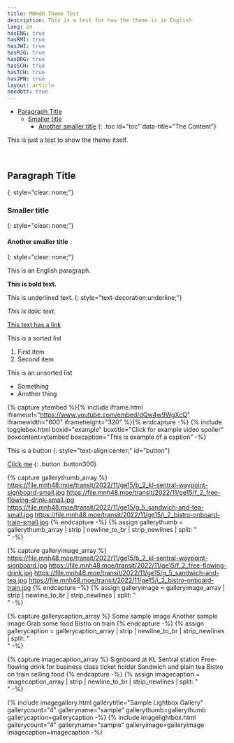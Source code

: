 ```yaml
---
title: MNH48 Theme Test
description: This is a test for how the theme is in English
lang: en
hasENG: true
hasRMI: true
hasJWI: true
hasRJG: true
hasBRG: true
hasSCH: true
hasTCH: true
hasJPN: true
layout: article
needbtt: true
---
```



- [Paragraph Title](#paragraph-title)
  - [Smaller title](#smaller-title)
    - [Another smaller title](#another-smaller-title)
{: .toc id="toc" data-title="The Content"}


This is just a test to show the theme itself.


&nbsp;


## Paragraph Title
{: style="clear: none;"}

### Smaller title
{: style="clear: none;"}

#### Another smaller title
{: style="clear: none;"}

This is an English paragraph.


**This is bold text.**


This is underlined text.
{: style="text-decoration:underline;"}


*This is italic text.*


[This text has a link](#)


This is a sorted list

1. First item
2. Second item


This is an unsorted list

- Something
- Another thing


{% capture ytembed %}{% include iframe.html iframeurl="https://www.youtube.com/embed/dQw4w9WgXcQ" iframewidth="600" iframeheight="320" %}{% endcapture -%}
{% include togglebox.html boxid="example" boxtitle="Click for example video spoiler" boxcontent=ytembed boxcaption="This is example of a caption" -%}


This is a button
{: style="text-align:center;" id="button"}

[Click me](#button)
{: .button .button300}


{% capture gallerythumb_array %}
https://file.mnh48.moe/transit/2022/11/ge15/b_2_kl-sentral-waypoint-signboard-small.jpg
https://file.mnh48.moe/transit/2022/11/ge15/f_2_free-flowing-drink-small.jpg
https://file.mnh48.moe/transit/2022/11/ge15/g_5_sandwich-and-tea-small.jpg
https://file.mnh48.moe/transit/2022/11/ge15/i_2_bistro-onboard-train-small.jpg
{% endcapture -%}
{% assign gallerythumb = gallerythumb_array | strip | newline_to_br | strip_newlines | split: "<br />" -%}

{% capture galleryimage_array %}
https://file.mnh48.moe/transit/2022/11/ge15/b_2_kl-sentral-waypoint-signboard.jpg
https://file.mnh48.moe/transit/2022/11/ge15/f_2_free-flowing-drink.jpg
https://file.mnh48.moe/transit/2022/11/ge15/g_5_sandwich-and-tea.jpg
https://file.mnh48.moe/transit/2022/11/ge15/i_2_bistro-onboard-train.jpg
{% endcapture -%}
{% assign galleryimage = galleryimage_array | strip | newline_to_br | strip_newlines | split: "<br />" -%}

{% capture gallerycaption_array %}
Some sample image
Another sample image
Grab some food
Bistro on train
{% endcapture -%}
{% assign gallerycaption = gallerycaption_array | strip | newline_to_br | strip_newlines | split: "<br />" -%}

{% capture imagecaption_array %}
Signboard at KL Sentral station
Free-flowing drink for business class ticket holder
Sandwich and plain tea
Bistro on train selling food
{% endcapture -%}
{% assign imagecaption = imagecaption_array | strip | newline_to_br | strip_newlines | split: "<br />" -%}

{% include imagegallery.html gallerytitle="Sample Lightbox Gallery" gallerycount="4" galleryname="sample" gallerythumb=gallerythumb gallerycaption=gallerycaption -%}
{% include imagelightbox.html gallerycount="4" galleryname="sample" galleryimage=galleryimage imagecaption=imagecaption -%}


&nbsp;

